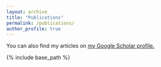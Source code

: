 ```yaml
---
layout: archive
title: "Publications"
permalink: /publications/
author_profile: true
---
```


<!-- 
{% if author.googlescholar %}
  You can also find my articles on <u><a href="{{author.googlescholar}}">my Google Scholar profile</a>.</u>
{% endif %} -->

You can also find my articles on <u><a href="https://scholar.google.com/citations?user=YCHJZOMAAAAJ&hl=en">my Google Scholar profile</a>.</u>

{% include base_path %}


<!-- {% for post in site.publications.conference reversed %}
	{% include archive-single.html %}
{% endfor %} -->
